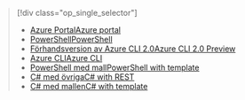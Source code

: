 > [!div class="op_single_selector"]
> * [<span data-ttu-id="b3fc3-101">Azure Portal</span><span class="sxs-lookup"><span data-stu-id="b3fc3-101">Azure portal</span></span>](../articles/iot-hub/iot-hub-create-through-portal.md)
> * [<span data-ttu-id="b3fc3-102">PowerShell</span><span class="sxs-lookup"><span data-stu-id="b3fc3-102">PowerShell</span></span>](../articles/iot-hub/iot-hub-create-using-powershell.md)
> * [<span data-ttu-id="b3fc3-103">Förhandsversion av Azure CLI 2.0</span><span class="sxs-lookup"><span data-stu-id="b3fc3-103">Azure CLI 2.0 Preview</span></span>](../articles/iot-hub/iot-hub-create-using-cli.md)
> * [<span data-ttu-id="b3fc3-104">Azure CLI</span><span class="sxs-lookup"><span data-stu-id="b3fc3-104">Azure CLI</span></span>](../articles/iot-hub/iot-hub-create-using-cli-nodejs.md)
> * [<span data-ttu-id="b3fc3-105">PowerShell med mall</span><span class="sxs-lookup"><span data-stu-id="b3fc3-105">PowerShell with template</span></span>](../articles/iot-hub/iot-hub-rm-template-powershell.md)
> * [<span data-ttu-id="b3fc3-106">C# med övriga</span><span class="sxs-lookup"><span data-stu-id="b3fc3-106">C# with REST</span></span>](../articles/iot-hub/iot-hub-rm-rest.md)
> * [<span data-ttu-id="b3fc3-107">C# med mallen</span><span class="sxs-lookup"><span data-stu-id="b3fc3-107">C# with template</span></span>](../articles/iot-hub/iot-hub-rm-template.md)
> 
> 


